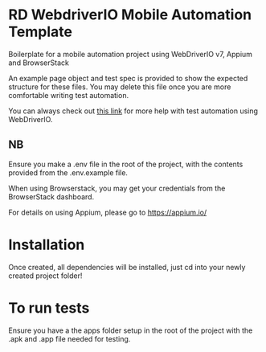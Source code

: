 # RD WebdriverIO Mobile Automation Template

Boilerplate for a mobile automation project using WebDriverIO v7, Appium and
BrowserStack

An example page object and test spec is provided to show the expected structure for these files. You may delete this file once you are more comfortable writing test automation. 

You can always check out [this link](https://github.com/webdriverio/awesome-webdriverio) for more help with test automation using WebDriverIO.

## NB

Ensure you make a .env file in the root of the project, with the contents
provided from the .env.example file.

When using Browserstack, you may get your credentials from the BrowserStack
dashboard.

For details on using Appium, please go to https://appium.io/

# Installation

Once created, all dependencies will be installed, just cd into your newly
created project folder!

# To run tests

Ensure you have a the apps folder setup in the root of the project with the .apk
and .app file needed for testing.
